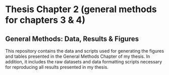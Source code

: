 # Thesis Chapter 2 (general methods for chapters 3 & 4)

## General Methods: Data, Results & Figures

This repository contains the data and scripts used for generating the figures and tables presented in the General Methods Chapter of my thesis. In addition, it includes the raw datasets and data formatting scripts necessary for reproducing all results presented in my thesis.
